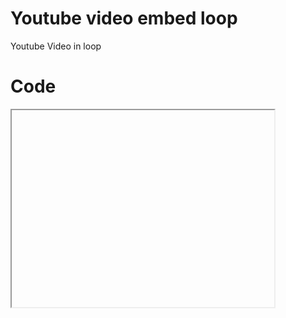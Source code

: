 # Youtube video embed loop
Youtube Video in loop

# Code
<iframe width="420" height="315"
src="">
</iframe>
